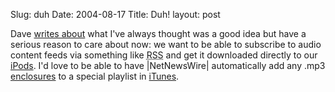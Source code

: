 Slug: duh
Date: 2004-08-17
Title: Duh!
layout: post

Dave <a href="http://archive.scripting.com/2004/08/14#When:3:25:43PM" title="Duh!">writes about</a> what I&#39;ve always thought was a good idea but have a serious reason to care about now: we want to be able to subscribe to audio content feeds via something like <abbr title="Really Simple Syndication/Rich Site Summary">RSS</abbr> and get it downloaded directly to our <a href="http://apple.com/ipod">iPods</a>. I&#39;d love to be able to have |NetNewsWire| automatically add any .mp3 <a href="http://blogs.law.harvard.edu/tech/rss#ltenclosuregtSubelementOfLtitemgt">enclosures</a> to a  special playlist in <a href="http://www.apple.com/itunes/">iTunes</a>.
